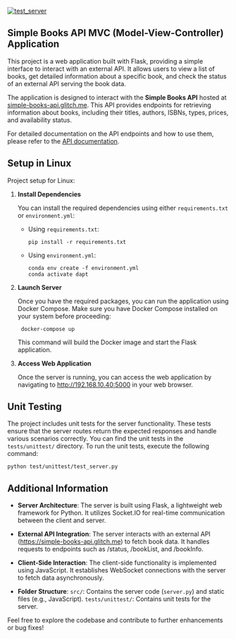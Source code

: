 [![test_server](https://github.com/JesusdelCas99/Flask-Web-Client-Server-Application/actions/workflows/test_server.yml/badge.svg)](https://github.com/JesusdelCas99/Flask-Web-Client-Server-Application/actions/workflows/test_server.yml)
## Simple Books API MVC (Model-View-Controller) Application

This project is a web application built with Flask, providing a simple interface to interact with an external API. It allows users to view a list of books, get detailed information about a specific book, and check the status of an external API serving the book data.

The application is designed to interact with the **Simple Books API** hosted at [simple-books-api.glitch.me](https://simple-books-api.glitch.me). This API provides endpoints for retrieving information about books, including their titles, authors, ISBNs, types, prices, and availability status.

For detailed documentation on the API endpoints and how to use them, please refer to the [API documentation](https://github.com/vdespa/introduction-to-postman-course/blob/main/simple-books-api.md).

## Setup in Linux

Project setup for Linux:

1. **Install Dependencies**

   You can install the required dependencies using either `requirements.txt` or `environment.yml`:

   - Using `requirements.txt`:
     ```
     pip install -r requirements.txt
     ```

   - Using `environment.yml`:
     ```
     conda env create -f environment.yml
     conda activate dapt
     ```

    
2. **Launch Server**

   Once you have the required packages, you can run the application using Docker Compose. Make sure you have Docker Compose installed on your system before proceeding:

        docker-compose up

   This command will build the Docker image and start the Flask application.
    
4. **Access Web Application**

    Once the server is running, you can access the web application by navigating to http://192.168.10.40:5000 in your web browser.

## Unit Testing

The project includes unit tests for the server functionality. These tests ensure that the server routes return the expected responses and handle various scenarios correctly. You can find the unit tests in the `tests/unittest/` directory. To run the unit tests, execute the following command:

   ```
   python test/unittest/test_server.py
   ```

## Additional Information

- **Server Architecture**:
        The server is built using Flask, a lightweight web framework for Python.
        It utilizes Socket.IO for real-time communication between the client and server.

- **External API Integration**:
        The server interacts with an external API (https://simple-books-api.glitch.me) to fetch book data.
        It handles requests to endpoints such as /status, /bookList, and /bookInfo.

- **Client-Side Interaction**:
        The client-side functionality is implemented using JavaScript.
        It establishes WebSocket connections with the server to fetch data asynchronously.

- **Folder Structure**:
   `src/`: Contains the server code (`server.py`) and static files (e.g., JavaScript).
   `tests/unittest/`: Contains unit tests for the server.

Feel free to explore the codebase and contribute to further enhancements or bug fixes!
